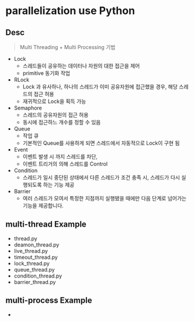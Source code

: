 # parallelization use Python

## Desc

> Multi Threading + Multi Processing 기법

- Lock
  - 스레드들이 공유하는 데이터나 자원의 대한 접근을 제어
  - primitive 동기화 작업
- RLock
  - Lock 과 유사하나, 하나의 스레드가 이미 공유자원에 접근했을 경우, 해당 스레드의 접근 허용
  - 재귀적으로 Lock을 획득 가능
- Semaphore
  - 스레드의 공유자원의 접근 허용
  - 동시에 접근하느 개수를 정할 수 있음
- Queue
  - 작업 큐
  - 기본적인 Queue를 사용하게 되면 스레드에서 자동적으로 Lock이 구현 됨
- Event
  - 이벤트 발생 시 까지 스레드를 차단,
  - 이벤트 트리거의 의해 스레드를 Control
- Condition
  - 스레드가 일시 중단된 상태에서 다른 스레드가 조건 충족 시, 스레드가 다시 실행되도록 하는 기능 제공
- Barrier
  - 여러 스레드가 모여서 특정한 지점까지 실행됐을 때에만 다음 단계로 넘어가는 기능을 제공합니다.

## multi-thread Example

- thread.py
- deamon_thread.py
- live_thread.py
- timeout_thread.py
- lock_thread.py
- queue_thread.py
- condition_thread.py
- barrier_thread.py

## multi-process Example

-

